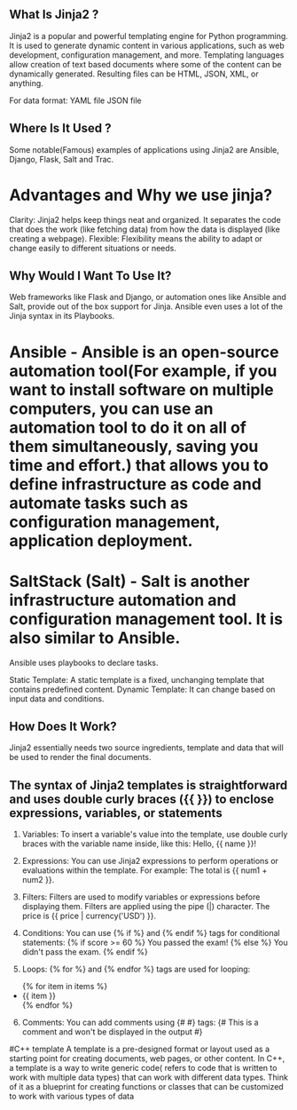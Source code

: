 ## What Is Jinja2 ?
Jinja2 is a popular and powerful templating engine for Python programming. It is used to generate dynamic content in various applications, such as web development, configuration management, and more. 
Templating languages allow creation of text based documents where some of the content can be dynamically generated. Resulting files can be HTML, JSON, XML, or anything.

For data format:
YAML file
JSON file

## Where Is It Used ?
Some notable(Famous) examples of applications using Jinja2 are Ansible, Django, Flask, Salt and Trac.

# Advantages and Why we use jinja?

Clarity:
Jinja2 helps keep things neat and organized. It separates the code that does the work (like fetching data) from how the data is displayed (like creating a webpage).
Flexible: 
Flexibility means the ability to adapt or change easily to different situations or needs.

## Why Would I Want To Use It?
Web frameworks like Flask and Django, or automation ones like Ansible and Salt, provide out of the box support for Jinja.
Ansible even uses a lot of the Jinja syntax in its Playbooks.

# Ansible - Ansible is an open-source automation tool(For example, if you want to install software on multiple computers, you can use an automation tool to do it on all of them simultaneously, saving you time and effort.) that allows you to define infrastructure as code and automate tasks such as configuration management, application deployment.
# SaltStack (Salt) - Salt is another infrastructure automation and configuration management tool. It is also similar to Ansible.
Ansible uses playbooks to declare tasks.

Static Template:
A static template is a fixed, unchanging template that contains predefined content.
Dynamic Template:
It can change based on input data and conditions.

## How Does It Work?
Jinja2 essentially needs two source ingredients, template and data that will be used to render the final documents.

## The syntax of Jinja2 templates is straightforward and uses double curly braces ({{ }}) to enclose expressions, variables, or statements
1. Variables: To insert a variable's value into the template, use double curly braces with the variable name inside, like this:
Hello, {{ name }}!
2. Expressions: You can use Jinja2 expressions to perform operations or evaluations within the template. For example:
The total is {{ num1 + num2 }}.
3. Filters: Filters are used to modify variables or expressions before displaying them. Filters are applied using the pipe (|) character. 
The price is {{ price | currency('USD') }}.

4. Conditions: You can use {% if %} and {% endif %} tags for conditional statements:
{% if score >= 60 %}
You passed the exam!
{% else %}
You didn't pass the exam.
{% endif %}

5. Loops: {% for %} and {% endfor %} tags are used for looping:
<ul>
{% for item in items %}
  <li>{{ item }}</li>
{% endfor %}
</ul>

6. Comments: You can add comments using {# #} tags:
{# This is a comment and won't be displayed in the output #}










#C++ template 
A template is a pre-designed format or layout used as a starting point for creating documents, web pages, or other content.
In C++, a template is a way to write generic code( refers to code that is written to work with multiple data types) that can work with different data types. Think of it as a blueprint for creating functions or classes that can be customized to work with various types of data
